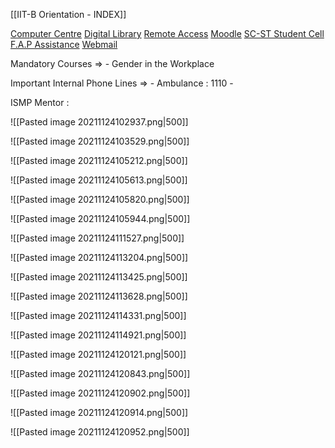 [[IIT-B Orientation - INDEX]]

[Computer Centre](https://www.cc.iitb.ac.in/)
[Digital Library](https://www.library.iitb.ac.in/)
[Remote Access](https://e-access.library.iitb.ac.in/login/)
[Moodle](https://moodle.iitb.ac.in/login/index.php)
[SC-ST Student Cell](https://www.iitb.ac.in/scst-students-cell)
[F.A.P Assistance](https://fap-iitbaa.org)
[Webmail](https://webmail.iitb.ac.in)

Mandatory Courses =>
    - Gender in the Workplace

Important Internal Phone Lines =>
    - Ambulance : 1110
    - 
    
   ISMP Mentor : 

![[Pasted image 20211124102937.png|500]]

![[Pasted image 20211124103529.png|500]]

![[Pasted image 20211124105212.png|500]]

![[Pasted image 20211124105613.png|500]]

![[Pasted image 20211124105820.png|500]]

![[Pasted image 20211124105944.png|500]]

![[Pasted image 20211124111527.png|500]]

![[Pasted image 20211124113204.png|500]]

![[Pasted image 20211124113425.png|500]]

![[Pasted image 20211124113628.png|500]]

![[Pasted image 20211124114331.png|500]]

![[Pasted image 20211124114921.png|500]]

![[Pasted image 20211124120121.png|500]]

![[Pasted image 20211124120843.png|500]]

![[Pasted image 20211124120902.png|500]]

![[Pasted image 20211124120914.png|500]]

![[Pasted image 20211124120952.png|500]]

